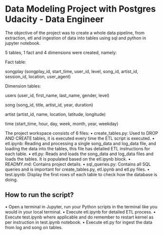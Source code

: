 # Data Modeling Project with Postgres Udacity - Data Engineer

The objective of the project was to create a whole data pipeline, from extraction, etl and ingestion of data into tables using sql and python in jupyter notebook.

5 tables, 1 fact and 4 dimensions were created, namely:

Fact table:

songplay 
(songplay_id, start_time, user_id, level, song_id, artist_id, session_id, location, user_agent)

Dimension tables: 

users
(user_id, first_name, last_name, gender, level)

song
(song_id, title, artist_id, year, duration)

artist
(artist_id, name, location, latitude, longitude)

time
(start_time, hour, day, week, month, year, weekday)


The project workspace consists of 6 files:
• create_tables.py: Used to DROP AND CREATE tables, it is executed every time the ETL script is executed.
• etl.ipynb: Reading and processing a single song_data and log_data file, and loading the data into the tables, this file has detailed ETL instructions for each table.
• etl.py: Reads and loads the song_data and log_data files and loads the tables. It is populated based on the etl.ipynb block.
• READMY.md: Contains project details.
• sql_queries.py: Contains all SQL queries and is important for create_tables.py, etl.ipynb and etl.py files.
• test.ipynb: Display the first rows of each table to check how the database is doing.


## How to run the script?

• Open a terminal in Jupyter, run your Python scripts in the terminal like you would in your local terminal.
• Execute etl.ipynb for detailed ETL process. 
• Execute test.ipynb where applicable and do remember to restart kernel as per instruction in test.ipynb notebook.
• Execute etl.py for ingest the data from log and song on tables.